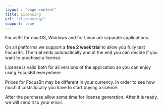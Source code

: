 ```yaml
---
layout : "page-content"
title: Licensing
url: "/licensing/"
support: true
---
```


FocusBit for macOS, Windows and for Linux are separate applications.

On all platforms we support a <strong>free 2 week trial</strong> to allow you fully test FocusBit. The trial ends automatically and at the end you can decide if you want to purchase a license.

License is valid both for all versions of the application so you can enjoy using FocusBit everywhere.

Prices for FocusBit may be different in your currency. In order to see how much it costs locally you have to start buying a license.

After the purchase allow some time for license generation. After it is ready, we will send it to your email.
